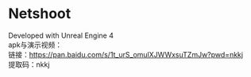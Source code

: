# Netshoot

Developed with Unreal Engine 4<br>
apk与演示视频：<br>
链接：https://pan.baidu.com/s/1t_urS_omulXJWWxsuTZmJw?pwd=nkkj <br>
提取码：nkkj
